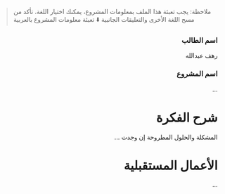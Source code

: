 > ملاحظة: يجب تعبئة هذا الملف بمعلومات المشروع، يمكنك اختيار اللغة. تأكد من مسح اللغة الأخرى والتعليقات الجانبية
> ⬇️ تعبئة معلومات المشروع بالعربية  
<div dir="rtl">

### اسم الطالب
رهف عبدالله

### اسم المشروع
...

# شرح الفكرة
المشكلة والحلول المطروحة إن وجدت
...

# الأعمال المستقبلية
...


